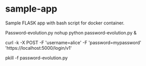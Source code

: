 # sample-app
Sample FLASK app with bash script for docker container.


Password-evolution.py
nohup python password-evolution.py &

curl -k -X POST -F 'username=alice' -F 'password=mypassword' 'https://localhost:5000/login/v1'

pkill -f password-evolution.py